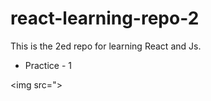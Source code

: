 # react-learning-repo-2

This is the 2ed repo for learning React and Js.

- Practice - 1

<img src=">
